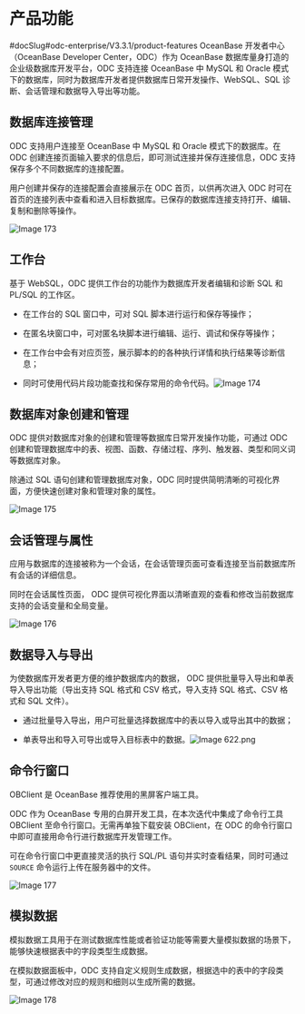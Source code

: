 产品功能 
=========================
#docSlug#odc-enterprise/V3.3.1/product-features
OceanBase 开发者中心（OceanBase Developer Center，ODC）作为 OceanBase 数据库量身打造的企业级数据库开发平台，ODC 支持连接 OceanBase 中 MySQL 和 Oracle 模式下的数据库，同时为数据库开发者提供数据库日常开发操作、WebSQL、SQL 诊断、会话管理和数据导入导出等功能。

数据库连接管理 
----------------------------

ODC 支持用户连接至 OceanBase 中 MySQL 和 Oracle 模式下的数据库。在 ODC 创建连接页面输入要求的信息后，即可测试连接并保存连接信息，ODC 支持保存多个不同数据库的连接配置。

用户创建并保存的连接配置会直接展示在 ODC 首页，以供再次进入 ODC 时可在首页的连接列表中查看和进入目标数据库。已保存的数据库连接支持打开、编辑、复制和删除等操作。

![Image 173](https://help-static-aliyun-doc.aliyuncs.com/assets/img/zh-CN/4276328361/p241285.png)

工作台 
------------------------

基于 WebSQL，ODC 提供工作台的功能作为数据库开发者编辑和诊断 SQL 和 PL/SQL 的工作区。

* 在工作台的 SQL 窗口中，可对 SQL 脚本进行运行和保存等操作；

  

* 在匿名块窗口中，可对匿名块脚本进行编辑、运行、调试和保存等操作；

  

* 在工作台中会有对应页签，展示脚本的的各种执行详情和执行结果等诊断信息；

  

* 同时可使用代码片段功能查找和保存常用的命令代码。![Image 174](https://help-static-aliyun-doc.aliyuncs.com/assets/img/zh-CN/4276328361/p241286.png)

  




数据库对象创建和管理 
-------------------------------

ODC 提供对数据库对象的创建和管理等数据库日常开发操作功能，可通过 ODC 创建和管理数据库中的表、视图、函数、存储过程、序列、触发器、类型和同义词等数据库对象。

除通过 SQL 语句创建和管理数据库对象，ODC 同时提供简明清晰的可视化界面，方便快速创建对象和管理对象的属性。

![Image 175](https://help-static-aliyun-doc.aliyuncs.com/assets/img/zh-CN/5086373161/p241287.png)

会话管理与属性 
----------------------------

应用与数据库的连接被称为一个会话，在会话管理页面可查看连接至当前数据库所有会话的详细信息。

同时在会话属性页面， ODC 提供可视化界面以清晰直观的查看和修改当前数据库支持的会话变量和全局变量。

![Image 176](https://help-static-aliyun-doc.aliyuncs.com/assets/img/zh-CN/5086373161/p241289.png)

数据导入与导出 
----------------------------

为使数据库开发者更方便的维护数据库内的数据， ODC 提供批量导入导出和单表导入导出功能（导出支持 SQL 格式和 CSV 格式，导入支持 SQL 格式、CSV 格式和 SQL 文件）。

* 通过批量导入导出，用户可批量选择数据库中的表以导入或导出其中的数据；

  

* 单表导出和导入可导出或导入目标表中的数据。![Image 622.png](https://help-static-aliyun-doc.aliyuncs.com/assets/img/zh-CN/4276328361/p175961.png "Image 622.png")

  






命令行窗口 
--------------------------

OBClient 是 OceanBase 推荐使用的黑屏客户端工具。

ODC 作为 OceanBase 专用的白屏开发工具，在本次迭代中集成了命令行工具 OBClient 至命令行窗口。无需再单独下载安装 OBClient，在 ODC 的命令行窗口中即可直接用命令行进行数据库开发管理工作。

可在命令行窗口中更直接灵活的执行 SQL/PL 语句并实时查看结果，同时可通过 `SOURCE` 命令运行上传在服务器中的文件。

![Image 177](https://help-static-aliyun-doc.aliyuncs.com/assets/img/zh-CN/5086373161/p241291.png)

模拟数据 
-------------------------

模拟数据工具用于在测试数据库性能或者验证功能等需要大量模拟数据的场景下，能够快速根据表中的字段类型生成数据。

在模拟数据面板中，ODC 支持自定义规则生成数据，根据选中的表中的字段类型，可通过修改对应的规则和细则以生成所需的数据。

![Image 178](https://help-static-aliyun-doc.aliyuncs.com/assets/img/zh-CN/5086373161/p241293.png)

